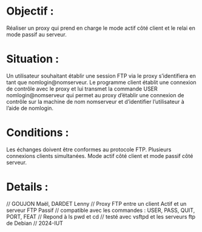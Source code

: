 # Objectif :
Réaliser un proxy qui prend en charge le mode actif côté client et le relai en mode passif au serveur.

# Situation :
Un utilisateur souhaitant établir une session FTP via le proxy s’identifiera en tant que
nomlogin@nomserveur. Le programme client établit une connexion de contrôle avec le
proxy et lui transmet la commande USER nomlogin@nomserveur qui permet au proxy
d’établir une connexion de contrôle sur la machine de nom nomserveur et d’identifier
l’utilisateur à l’aide de nomlogin.

# Conditions :
Les échanges doivent être conformes au protocole FTP.
Plusieurs connexions clients simultanées.
Mode actif côté client et mode passif côté serveur.

# Details :
// GOUJON Maël, DARDET Lenny
// Proxy FTP entre un client Actif et un serveur FTP Passif
// compatible avec les commandes : USER, PASS, QUIT, PORT, FEAT
// Repond à ls pwd et cd
// testé avec vsftpd et les serveurs ftp de Debian
// 2024-IUT
